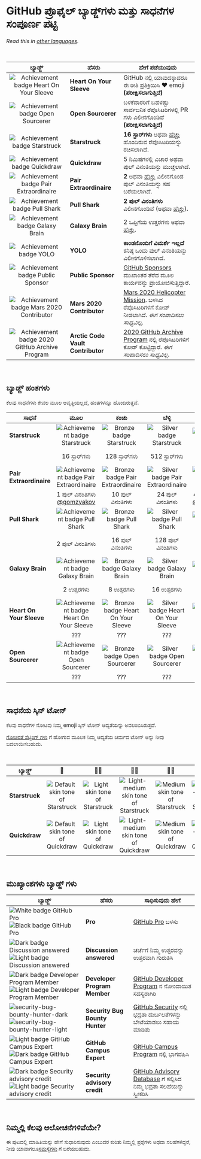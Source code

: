 # GitHub ಪ್ರೊಫೈಲ್ ಬ್ಯಾಡ್ಜ್‌ಗಳು ಮತ್ತು ಸಾಧನೆಗಳ ಸಂಪೂರ್ಣ ಪಟ್ಟಿ

_Read this in [other languages](../README.md)._

<br>

| ಬ್ಯಾಡ್ಜ್ | ಹೆಸರು | ಹೇಗೆ ಪಡೆಯುವುದು                                                                                                                                                |
| :---: | --- |---------------------------------------------------------------------------------------------------------------------------------------------------------------|
| ![Achievement badge Heart On Your Sleeve](https://github.githubassets.com/images/modules/profile/achievements/heart-on-your-sleeve-default.png) | **Heart On Your Sleeve** | GitHub ನಲ್ಲಿ ಯಾವುದಕ್ಕಾದರೂ ಈ ರೀತಿ ಪ್ರತಿಕ್ರಿಯಿಸಿ ❤️ emoji **(ಪರೀಕ್ಷಿಸಲಾಗುತ್ತಿದೆ)**                                                                              |
| ![Achievement badge Open Sourcerer](https://github.githubassets.com/images/modules/profile/achievements/open-sourcerer-default.png) | **Open Sourcerer** | ಬಳಕೆದಾರರಿಗೆ ಬಹಳಷ್ಟು ಸಾರ್ವಜನಿಕ ರೆಪೊಸಿಟರಿಗಳಲ್ಲಿ PR ಗಳು ವಿಲೀನಗೊಂಡಿವೆ **(ಪರೀಕ್ಷಿಸಲಾಗುತ್ತಿದೆ)**                                                                    |
| ![Achievement badge Starstruck](https://github.githubassets.com/images/modules/profile/achievements/starstruck-default.png) | **Starstruck** | **16 ಸ್ಟಾರ್‌ಗಳು** ಅಥವಾ [ಹೆಚ್ಚು](#ಬ್ಯಾಡ್ಜ್-ಹಂತಗಳು) ಹೊಂದಿರುವ ರೆಪೊಸಿಟರಿಯನ್ನು ರಚಿಸಲಾಗಿದೆ.                                                                             |
| ![Achievement badge Quickdraw](https://github.githubassets.com/images/modules/profile/achievements/quickdraw-default.png) | **Quickdraw** | 5 ನಿಮಿಷಗಳಲ್ಲಿ ವಿಚಾರ ಅಥವಾ ಪುಲ್ ವಿನಂತಿಯನ್ನು ಮುಚ್ಚಲಾಗಿದೆ.                                                                                                        |
| ![Achievement badge Pair Extraordinaire](https://github.githubassets.com/images/modules/profile/achievements/pair-extraordinaire-default.png) | **Pair Extraordinaire** | **2** ಅಥವಾ [ಹೆಚ್ಚು](#ಬ್ಯಾಡ್ಜ್-ಹಂತಗಳು) ವಿಲೀನಗೊಂಡ ಪುಲ್ ವಿನಂತಿಯನ್ನು ಸಹ ಬರೆಯಲಾಗಿದೆ.                                                                                   |
| ![Achievement badge Pull Shark](https://github.githubassets.com/images/modules/profile/achievements/pull-shark-default.png) | **Pull Shark** | **2 ಪುಲ್ ವಿನಂತಿಗಳು** ವಿಲೀನಗೊಂಡಿವೆ (ಅಥವಾ [ಹೆಚ್ಚು](#ಬ್ಯಾಡ್ಜ್-ಹಂತಗಳು)).                                                                                              |
| ![Achievement badge Galaxy Brain](https://github.githubassets.com/images/modules/profile/achievements/galaxy-brain-default.png) | **Galaxy Brain** | 2 ಒಪ್ಪಿಗೆಯ ಉತ್ತರಗಳು ಅಥವಾ [ಹೆಚ್ಚು](#ಬ್ಯಾಡ್ಜ್-ಹಂತಗಳು).                                                                                                              |
| ![Achievement badge YOLO](https://github.githubassets.com/images/modules/profile/achievements/yolo-default.png) | **YOLO** | **ಕಾಂಡನೊಂದಿಗೆ ವಿಮರ್ಶೆ ಇಲ್ಲದೆ** ಕನಿಷ್ಠ ಒಂದು ಪುಲ್ ವಿನಂತಿಯನ್ನು ವಿಲೀನಗೊಳಿಸಲಾಗಿದೆ.                                                                                 |
| ![Achievement badge Public Sponsor](https://github.githubassets.com/images/modules/profile/achievements/public-sponsor-default.png) | **Public Sponsor** | [GitHub Sponsors](https://github.com/sponsors) ಮುಖಾಂತರ ತೆರೆದ ಮೂಲ ಕಾರ್ಯವನ್ನು ಪ್ರಾಯೋಜಿಸುತ್ತಿದ್ದಾರೆ.                                                             |
| ![Achievement badge Mars 2020 Contributor](https://github.githubassets.com/images/modules/profile/achievements/mars-2020-contributor-default.png) | **Mars 2020 Contributor** | [Mars 2020 Helicopter Mission](https://github.com/readme/featured/nasa-ingenuity-helicopter). ಬಳಸಿದ ರೆಪೊಸಿಟರಿಗಳಿಗೆ ಕೋಡ್ ನೀಡಲಾಗಿದೆ. *ಈಗ ಸಂಪಾದಿಸಲು ಸಾಧ್ಯವಿಲ್ಲ.* |
| ![Achievement badge 2020 GitHub Archive Program](https://github.githubassets.com/images/modules/profile/achievements/arctic-code-vault-contributor-default.png) | **Arctic Code Vault Contributor** | [2020 GitHub Archive Program](https://archiveprogram.github.com/) ನಲ್ಲಿ ರೆಪೊಸಿಟರಿಗಳಿಗೆ ಕೋಡ್ ಕೊಟ್ಟಿದ್ದಾರೆ. *ಈಗ ಸಂಪಾದಿಸಲು ಸಾಧ್ಯವಿಲ್ಲ.*                                                                      |

<br>

## ಬ್ಯಾಡ್ಜ್ ಹಂತಗಳು

ಕೆಲವು ಸಾಧನೆಗಳು ಕೇವಲ ಮೂಲ ಆವೃತ್ತಿಯಲ್ಲದೆ, ಹಂತಗಳನ್ನೂ ಹೊಂದಿರುತ್ತವೆ.

| ಸಾಧನೆ	 | ಮೂಲ | ಕಂಚು | ಬೆಳ್ಳಿ |                                                                 ಚಿನ್ನ                                                                 |
| --- | :---: | :---: | :---: |:-------------------------------------------------------------------------------------------------------------------------------------:|
| **Starstruck** | ![Achievement badge Starstruck](https://github.githubassets.com/images/modules/profile/achievements/starstruck-default.png) | ![Bronze badge Starstruck](https://github.githubassets.com/images/modules/profile/achievements/starstruck-bronze.png) | ![Silver badge Starstruck](https://github.githubassets.com/images/modules/profile/achievements/starstruck-silver.png) |           ![Gold badge Starstruck](https://github.githubassets.com/images/modules/profile/achievements/starstruck-gold.png)           |
| | 16 ಸ್ಟಾರ್‌ಗಳು | 128 ಸ್ಟಾರ್‌ಗಳು | 512 ಸ್ಟಾರ್‌ಗಳು |                    4096 ಸ್ಟಾರ್‌ಗಳು <br>[@torvalds](https://github.com/torvalds?achievement=starstruck&tab=achievements)                    |
| **Pair Extraordinaire** | ![Achievement badge Pair Extraordinaire][pe-default] | ![Bronze badge Pair Extraordinaire][pe-bronze] | ![Silver badge Pair Extraordinaire][pe-silver] |                                              ![Gold badge Pair Extraordinaire][pe-gold]                                               |
| | 1 ಪುಲ್ ವಿನಂತಿಗಳು <br>[@gomzyakov](https://github.com/gomzyakov?achievement=pair-extraordinaire&tab=achievements) | 10 ಪುಲ್ ವಿನಂತಿಗಳು | 24 ಪುಲ್ ವಿನಂತಿಗಳು  |         48 ಪುಲ್ ವಿನಂತಿಗಳು <br>[@Rongronggg9](https://github.com/Rongronggg9?achievement=pair-extraordinaire&tab=achievements)          |
| **Pull Shark** | ![Achievement badge Pull Shark][ps-default] | ![Bronze badge Pull Shark][ps-bronze] | ![Silver badge Pull Shark][ps-silver] |                                                   ![Gold badge Pull Shark][ps-gold]                                                   |
| | 2 ಪುಲ್ ವಿನಂತಿಗಳು | 16 ಪುಲ್ ವಿನಂತಿಗಳು | 128 ಪುಲ್ ವಿನಂತಿಗಳು |                  1024 ಪುಲ್ ವಿನಂತಿಗಳು <br>[@ljharb](https://github.com/ljharb?achievement=pull-shark&tab=achievements)                  |
| **Galaxy Brain** | ![Achievement badge Galaxy Brain][gb-default] | ![Bronze badge Galaxy Brain][gb-bronze] | ![Silver badge Galaxy Brain][gb-silver] |                                                  ![Gold badge Galaxy Brain][gb-gold]                                                  |
| | 2 ಉತ್ತರಗಳು | 8 ಉತ್ತರಗಳು | 16 ಉತ್ತರಗಳು |                     32 ಉತ್ತರಗಳು <br>[@ljharb](https://github.com/ljharb?achievement=galaxy-brain&tab=achievements)                     |
| **Heart On Your Sleeve** | ![Achievement badge Heart On Your Sleeve](https://github.githubassets.com/images/modules/profile/achievements/heart-on-your-sleeve-default.png) | ![Bronze badge Heart On Your Sleeve](https://github.githubassets.com/images/modules/profile/achievements/heart-on-your-sleeve-bronze.png) | ![Silver badge Heart On Your Sleeve](https://github.githubassets.com/images/modules/profile/achievements/heart-on-your-sleeve-silver.png) | ![Gold badge Heart On Your Sleeve](https://github.githubassets.com/images/modules/profile/achievements/heart-on-your-sleeve-gold.png) |
| | ??? | ??? | ??? |                                                                  ???                                                                  |
| **Open Sourcerer** | ![Achievement badge Open Sourcerer](https://github.githubassets.com/images/modules/profile/achievements/open-sourcerer-default.png) | ![Bronze badge Open Sourcerer](https://github.githubassets.com/images/modules/profile/achievements/open-sourcerer-bronze.png) | ![Silver badge Open Sourcerer](https://github.githubassets.com/images/modules/profile/achievements/open-sourcerer-silver.png) |       ![Gold badge Open Sourcerer](https://github.githubassets.com/images/modules/profile/achievements/open-sourcerer-gold.png)       |
| | ??? | ??? | ??? |                                                                  ???                                                                  |


[ss-bronze]: https://github.githubassets.com/images/modules/profile/achievements/starstruck-bronze.png
[ss-silver]: https://github.githubassets.com/images/modules/profile/achievements/starstruck-silver.png
[ss-gold]: https://github.githubassets.com/images/modules/profile/achievements/starstruck-gold.png

[pe-default]: https://github.githubassets.com/images/modules/profile/achievements/pair-extraordinaire-default.png
[pe-bronze]: https://github.githubassets.com/images/modules/profile/achievements/pair-extraordinaire-bronze.png
[pe-silver]: https://github.githubassets.com/images/modules/profile/achievements/pair-extraordinaire-silver.png
[pe-gold]: https://github.githubassets.com/images/modules/profile/achievements/pair-extraordinaire-gold.png

[ps-default]: https://github.githubassets.com/images/modules/profile/achievements/pull-shark-default.png
[ps-bronze]: https://github.githubassets.com/images/modules/profile/achievements/pull-shark-bronze.png
[ps-silver]: https://github.githubassets.com/images/modules/profile/achievements/pull-shark-silver.png
[ps-gold]: https://github.githubassets.com/images/modules/profile/achievements/pull-shark-gold.png

[gb-default]: https://github.githubassets.com/images/modules/profile/achievements/galaxy-brain-default.png
[gb-bronze]: https://github.githubassets.com/images/modules/profile/achievements/galaxy-brain-bronze.png
[gb-silver]: https://github.githubassets.com/images/modules/profile/achievements/galaxy-brain-silver.png
[gb-gold]: https://github.githubassets.com/images/modules/profile/achievements/galaxy-brain-gold.png

<br>

## ಸಾಧನೆಯ ಸ್ಕಿನ್ ಟೋನ್

ಕೆಲವು ಸಾಧನೆಗಳ ನೋಟವು ನಿಮ್ಮ emoji ಸ್ಕಿನ್ ಟೋನ್ ಆದ್ಯತೆಯನ್ನು ಅವಲಂಬಿಸಿರುತ್ತದೆ.

[ಗೋಚರತೆ ಸೆಟ್ಟಿಂಗ್ ಗಳು](https://github.com/settings/appearance)  ಗೆ ಹೋಗುವ ಮೂಲಕ ನಿಮ್ಮ ಆದ್ಯತೆಯ ಚರ್ಮದ ಟೋನ್ ಅನ್ನು ನೀವು ಬದಲಾಯಿಸಬಹುದು.

<br>

| **ಬ್ಯಾಡ್ಜ್** | 👋 | 👋🏻 | 👋🏼 | 👋🏽 | 👋🏾 | 👋🏿 |
| --- | :---: | :---: | :---: | :---: | :---: | :---: |
| **Starstruck** | ![Default skin tone of Starstruck](https://github.githubassets.com/images/modules/profile/achievements/starstruck-default.png) | ![Light skin tone of Starstruck](https://github.githubassets.com/images/modules/profile/achievements/starstruck-default--light.png) | ![Light-medium skin tone of Starstruck](https://github.githubassets.com/images/modules/profile/achievements/starstruck-default--light-medium.png) | ![Medium skin tone of Starstruck](https://github.githubassets.com/images/modules/profile/achievements/starstruck-default--medium.png) | ![Medium-dark skin tone of Starstruck](https://github.githubassets.com/images/modules/profile/achievements/starstruck-default--medium-dark.png) | ![Dark skin tone of Starstruck](https://github.githubassets.com/images/modules/profile/achievements/starstruck-default--dark.png) |
| **Quickdraw** | ![Default skin tone of Quickdraw][q-default] | ![Light skin tone of Quickdraw][q-light] | ![Light-medium skin tone of Quickdraw][q-light-medium] | ![Medium skin tone of Quickdraw][q-medium] | ![Medium-dark skin tone of Quickdraw][q-medium-dark] | ![Dark skin tone of Quickdraw][q-dark] |

[s-light]: https://github.githubassets.com/images/modules/profile/achievements/starstruck-default--light.png
[s-light-medium]: https://github.githubassets.com/images/modules/profile/achievements/starstruck-default--light-medium.png
[s-medium]: https://github.githubassets.com/images/modules/profile/achievements/starstruck-default--medium.png
[s-medium-dark]: https://github.githubassets.com/images/modules/profile/achievements/starstruck-default--medium-dark.png
[s-dark]: https://github.githubassets.com/images/modules/profile/achievements/starstruck-default--dark.png

[q-default]: https://github.githubassets.com/images/modules/profile/achievements/quickdraw-default.png
[q-light]: https://github.githubassets.com/images/modules/profile/achievements/quickdraw-default--light.png
[q-light-medium]: https://github.githubassets.com/images/modules/profile/achievements/quickdraw-default--light-medium.png
[q-medium]: https://github.githubassets.com/images/modules/profile/achievements/quickdraw-default--medium.png
[q-medium-dark]: https://github.githubassets.com/images/modules/profile/achievements/quickdraw-default--medium-dark.png
[q-dark]: https://github.githubassets.com/images/modules/profile/achievements/quickdraw-default--dark.png

<br>

## ಮುಖ್ಯಾಂಶಗಳು ಬ್ಯಾಡ್ಜ್ ಗಳು

| ಬ್ಯಾಡ್ಜ್ | ಹೆಸರು | ಸಾಧಿಸುವುದು ಹೇಗೆ                                                                                                                                     |
| --- | --- |-----------------------------------------------------------------------------------------------------------------------------------------------------|
| ![White badge GitHub Pro](https://user-images.githubusercontent.com/65187002/173065531-57dbf8b1-7eb7-4d46-81bf-f2d18c7c9112.svg#gh-dark-mode-only)![Black badge GitHub Pro](https://user-images.githubusercontent.com/65187002/173065669-d1fdb5a7-8895-43cc-8dea-72a511a37e86.svg#gh-light-mode-only) | **Pro** | [GitHub Pro](https://docs.github.com/en/get-started/learning-about-github/githubs-products#github-pro) ಬಳಸು                                         |
| ![Dark badge Discussion answered](https://user-images.githubusercontent.com/65187002/173078083-15a75f15-b040-4a92-8d70-561a206d9fd9.svg#gh-dark-mode-only)![Light badge Discussion answered](https://user-images.githubusercontent.com/65187002/173078106-28bea542-4620-46ee-837d-defda3e44ca6.svg#gh-light-mode-only) | **Discussion answered** | ಚರ್ಚೆಗೆ ನಿಮ್ಮ ಉತ್ತರವನ್ನು ಉತ್ತರವಾಗಿ ಗುರುತಿಸಿ                                                                                                         |
| ![Dark badge Developer Program Member](https://user-images.githubusercontent.com/65187002/173079579-3c393d22-7a13-4e7d-87b8-341fb613d52b.svg#gh-dark-mode-only)![Light badge Developer Program Member](https://user-images.githubusercontent.com/65187002/173079614-33f43a97-1cc2-4228-85e3-ef43836e17c2.svg#gh-light-mode-only) | **Developer Program Member** | [GitHub Developer Program](https://docs.github.com/en/developers/overview/github-developer-program) ನ ನೋಂದಾಯಿತ ಸದಸ್ಯರಾಗಿರಿ  |
| ![security-bug-bounty-hunter-dark](https://user-images.githubusercontent.com/65187002/173081624-93e3cf1f-50b7-45a4-82b7-1954f66368b9.svg#gh-dark-mode-only)![security-bug-bounty-hunter-light](https://user-images.githubusercontent.com/65187002/173081657-e500d72c-9247-44c2-a3d3-2deff30e1ae7.svg#gh-light-mode-only) | **Security Bug Bounty Hunter** | [GitHub Security](https://bounty.github.com/) ನಲ್ಲಿ ಭದ್ರತಾ ದುರ್ಬಲತೆಗಳನ್ನು ಬೇಟೆಯಾಡಲು ಸಹಾಯ ಮಾಡಿತು                                                     |
| ![Light badge GitHub Campus Expert][gce-dark]![Dark badge GitHub Campus Expert][gce-light] | **GitHub Campus Expert** | [GitHub Campus Program](https://education.github.com/experts) ನಲ್ಲಿ ಭಾಗವಹಿಸಿ                                                                        |
| ![Dark badge Security advisory credit][SAC-dark]![Light badge Security advisory credit][SAC-light] | **Security advisory credit** | [GitHub Advisory Database](https://github.com/advisories) ಗೆ ಸಲ್ಲಿಸಿದ ನಿಮ್ಮ ಭದ್ರತಾ ಸಲಹೆಯನ್ನು ಸ್ವೀಕರಿಸಿ                                              |

[gce-dark]: https://user-images.githubusercontent.com/65187002/173082819-b3625c23-bfd6-4492-b828-56ed91c45f52.svg#gh-dark-mode-only
[gce-light]: https://user-images.githubusercontent.com/65187002/173082836-08be81fe-13b7-4acf-9096-e5241d76f237.svg#gh-light-mode-only
[SAC-dark]: https://user-images.githubusercontent.com/65187002/173084051-79a0a626-1c1a-4d60-afdf-50ad001d7b21.svg#gh-dark-mode-only
[SAC-light]: https://user-images.githubusercontent.com/65187002/173084071-5f321da2-b2a9-490b-a524-1b21fa384d7e.svg#gh-light-mode-only

<br>

## ನಿಮ್ಮಲ್ಲಿ ಕೆಲವು ಆಲೋಚನೆಗಳಿವೆಯೇ?

ಈ ಪುಟದಲ್ಲಿ ಮಾಹಿತಿಯನ್ನು ಹೇಗೆ ಸುಧಾರಿಸುವುದು ಎಂಬುದರ ಕುರಿತು ನಿಮ್ಮಲ್ಲಿ ಪ್ರಶ್ನೆಗಳು ಅಥವಾ ಸಲಹೆಗಳಿದ್ದರೆ, ನೀವು ಯಾವಾಗಲೂ[ಸಮಸ್ಯೆಗಳು](https://github.com/gomzyakov/github-achievements/issues) ಗೆ ಬರೆಯಬಹುದು.
